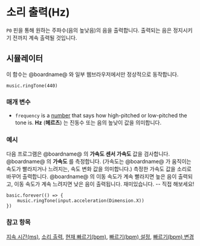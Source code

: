 # 소리 출력(Hz)

`P0` 핀을 통해 원하는 주파수(음의 높낮음)의 음을 출력합니다. 출력되는 음은 정지시키기 전까지 계속 출력될 것입니다.

## 시뮬레이터

이 함수는 @boardname@ 와 일부 웹브라우저에서만 정상적으로 동작합니다.

```sig
music.ringTone(440)
```

### 매개 변수

* `frequency` is a [number](/reference/types/number) that says how high-pitched or low-pitched the tone is. **Hz** (**헤르츠**) 는 진동수 또는 음의 높낮이 값을 의미합니다.

### 예시

다음 프로그램은 @boardname@ 의 **가속도 센서 가속도** 값을 검사합니다. @boardname@ 의 **가속도** 를 측정합니다. (가속도는 @boardname@ 가 움직이는 속도가 빨라지거나 느려지는, 속도 변화 값을 의미합니다.) 측정한 가속도 값을 소리로 바꾸어 출력합니다. @boardname@ 의 이동 속도가 계속 빨라지면 높은 음이 출력되고, 이동 속도가 계속 느려지면 낮은 음이 출력됩니다. 재미있습니다. -- 직접 해보세요!

```blocks
basic.forever(() => {
    music.ringTone(input.acceleration(Dimension.X))
})
```

### 참고 항목

[지속 시간(ms)](/reference/music/rest), [소리 출력](/reference/music/play-tone), [현재 빠르기(bpm)](/reference/music/tempo), [빠르기(bpm) 설정](/reference/music/set-tempo), [빠르기(bpm) 변경](/reference/music/change-tempo-by)